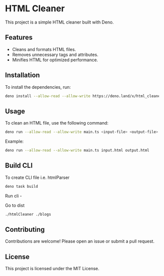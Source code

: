 # HTML Cleaner

This project is a simple HTML cleaner built with Deno.

## Features

- Cleans and formats HTML files.
- Removes unnecessary tags and attributes.
- Minifies HTML for optimized performance.

## Installation

To install the dependencies, run:

```sh
deno install --allow-read --allow-write https://deno.land/x/html_cleaner/cli.ts
```

## Usage

To clean an HTML file, use the following command:

```sh
deno run --allow-read --allow-write main.ts <input-file> <output-file>
```

Example:

```sh
deno run --allow-read --allow-write main.ts input.html output.html
```

## Build CLI

To create CLI file i.e. htmlParser

```sh
deno task build
```

Run cli -

Go to dist

```sh
./htmlCleaner ./blogs 
```

## Contributing

Contributions are welcome! Please open an issue or submit a pull request.

## License

This project is licensed under the MIT License.